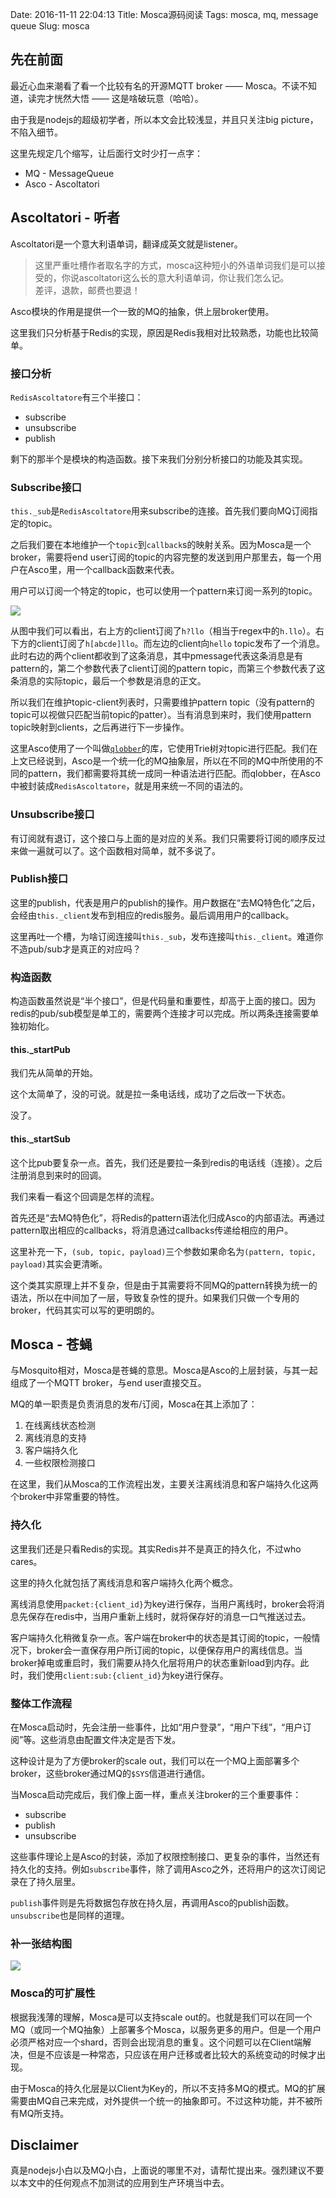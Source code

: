 Date: 2016-11-11 22:04:13
Title: Mosca源码阅读
Tags: mosca, mq, message queue
Slug: mosca

## 先在前面

最近心血来潮看了看一个比较有名的开源MQTT broker —— Mosca。不读不知道，读完才恍然大悟 —— 这是啥破玩意（哈哈）。

由于我是nodejs的超级初学者，所以本文会比较浅显，并且只关注big picture，不陷入细节。

这里先规定几个缩写，让后面行文时少打一点字：

* MQ - MessageQueue
* Asco - Ascoltatori

## Ascoltatori - 听者

Ascoltatori是一个意大利语单词，翻译成英文就是listener。

> 这里严重吐槽作者取名字的方式，mosca这种短小的外语单词我们是可以接受的，你说ascoltatori这么长的意大利语单词，你让我们怎么记。      
差评，退款，邮费也要退！

Asco模块的作用是提供一个一致的MQ的抽象，供上层broker使用。

这里我们只分析基于Redis的实现，原因是Redis我相对比较熟悉，功能也比较简单。

### 接口分析

`RedisAscoltatore`有三个半接口：

* subscribe
* unsubscribe
* publish

剩下的那半个是模块的构造函数。接下来我们分别分析接口的功能及其实现。

### Subscribe接口

`this._sub`是`RedisAscoltatore`用来subscribe的连接。首先我们要向MQ订阅指定的topic。

之后我们要在本地维护一个`topic`到`callback`s的映射关系。因为Mosca是一个broker，需要将end user订阅的topic的内容完整的发送到用户那里去，每一个用户在Asco里，用一个callback函数来代表。

用户可以订阅一个特定的topic，也可以使用一个pattern来订阅一系列的topic。


![](http://wizmann-pic.qiniudn.com/public/16-11-10/27730251.jpg)

从图中我们可以看出，右上方的client订阅了`h?llo`（相当于regex中的`h.llo`）。右下方的client订阅了`h[abcde]llo`。而左边的client向`hello` topic发布了一个消息。此时右边的两个client都收到了这条消息，其中pmessage代表这条消息是有pattern的，第二个参数代表了client订阅的pattern topic，而第三个参数代表了这条消息的实际topic，最后一个参数是消息的正文。

所以我们在维护topic-client列表时，只需要维护pattern topic（没有pattern的topic可以视做只匹配当前topic的patter）。当有消息到来时，我们使用pattern topic映射到clients，之后再进行下一步操作。

这里Asco使用了一个叫做[`qlobber`][1]的库，它使用Trie树对topic进行匹配。我们在上文已经说到，Asco是一个统一化的MQ抽象层，所以在不同的MQ中所使用的不同的pattern，我们都需要将其统一成同一种语法进行匹配。而qlobber，在Asco中被封装成`RedisAscoltatore`，就是用来统一不同的语法的。


### Unsubscribe接口

有订阅就有退订，这个接口与上面的是对应的关系。我们只需要将订阅的顺序反过来做一遍就可以了。这个函数相对简单，就不多说了。

### Publish接口

这里的publish，代表是用户的publish的操作。用户数据在“去MQ特色化”之后，会经由`this._client`发布到相应的redis服务。最后调用用户的callback。

这里再吐一个槽，为啥订阅连接叫`this._sub`，发布连接叫`this._client`。难道你不造pub/sub才是真正的对应吗？

### 构造函数

构造函数虽然说是“半个接口”，但是代码量和重要性，却高于上面的接口。因为redis的pub/sub模型是单工的，需要两个连接才可以完成。所以两条连接需要单独初始化。

#### this._startPub

我们先从简单的开始。

这个太简单了，没的可说。就是拉一条电话线，成功了之后改一下状态。

没了。

#### this._startSub

这个比pub要复杂一点。首先，我们还是要拉一条到redis的电话线（连接）。之后注册消息到来时的回调。

我们来看一看这个回调是怎样的流程。

首先还是“去MQ特色化”，将Redis的pattern语法化归成Asco的内部语法。再通过pattern取出相应的callbacks，将消息通过callbacks传递给相应的用户。

这里补充一下，`(sub, topic, payload)`三个参数如果命名为`(pattern, topic, payload)`其实会更清晰。

这个类其实原理上并不复杂，但是由于其需要将不同MQ的pattern转换为统一的语法，所以在中间加了一层，导致复杂性的提升。如果我们只做一个专用的broker，代码其实可以写的更明朗的。

## Mosca - 苍蝇

与Mosquito相对，Mosca是苍蝇的意思。Mosca是Asco的上层封装，与其一起组成了一个MQTT broker，与end user直接交互。

MQ的单一职责是负责消息的发布/订阅，Mosca在其上添加了：

1. 在线离线状态检测
2. 离线消息的支持
3. 客户端持久化
4. 一些权限检测接口

在这里，我们从Mosca的工作流程出发，主要关注离线消息和客户端持久化这两个broker中非常重要的特性。

### 持久化

这里我们还是只看Redis的实现。其实Redis并不是真正的持久化，不过who cares。

这里的持久化就包括了离线消息和客户端持久化两个概念。

离线消息使用`packet:{client_id}`为key进行保存，当用户离线时，broker会将消息先保存在redis中，当用户重新上线时，就将保存好的消息一口气推送过去。

客户端持久化稍微复杂一点。客户端在broker中的状态是其订阅的topic，一般情况下，broker会一直保存用户所订阅的topic，以便保存用户的离线信息。当broker掉电或重启时，我们需要从持久化层将用户的状态重新load到内存。此时，我们使用`client:sub:{client_id}`为key进行保存。

### 整体工作流程

在Mosca启动时，先会注册一些事件，比如“用户登录”，“用户下线”，“用户订阅”等。这些消息由配置文件决定是否下发。

这种设计是为了方便broker的scale out，我们可以在一个MQ上面部署多个broker，这些broker通过MQ的`$SYS`信道进行通信。

当Mosca启动完成后，我们像上面一样，重点关注broker的三个重要事件：

* subscribe
* publish
* unsubscribe

这些事件理论上是Asco的封装，添加了权限控制接口、更复杂的事件，当然还有持久化的支持。例如`subscribe`事件，除了调用Asco之外，还将用户的这次订阅记录在了持久层里。

`publish`事件则是先将数据包存放在持久层，再调用Asco的publish函数。`unsubscribe`也是同样的道理。

### 补一张结构图

![](http://wizmann-pic.qiniudn.com/public/16-11-11/55787779.jpg)

### Mosca的可扩展性

根据我浅薄的理解，Mosca是可以支持scale out的。也就是我们可以在同一个MQ（或同一个MQ抽象）上部署多个Mosca，以服务更多的用户。但是一个用户必须严格对应一个shard，否则会出现消息的重复。这个问题可以在Client端解决，但是不应该是一种常态，只应该在用户迁移或者比较大的系统变动的时候才出现。

由于Mosca的持久化层是以Client为Key的，所以不支持多MQ的模式。MQ的扩展需要由MQ自己来完成，对外提供一个统一的抽象即可。不过这种功能，并不被所有MQ所支持。

## Disclaimer

真是nodejs小白以及MQ小白，上面说的哪里不对，请帮忙提出来。强烈建议不要以本文中的任何观点不加测试的应用到生产环境当中去。

[1]: https://github.com/davedoesdev/qlobber
